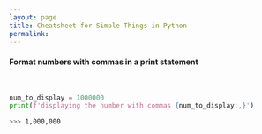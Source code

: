 ```yaml
---
layout: page
title: Cheatsheet for Simple Things in Python
permalink: 
---
```


#### Format numbers with commas in a print statement
<br/>

```python
num_to_display = 1000000
print(f'displaying the number with commas {num_to_display:,}')
```
```bash
>>> 1,000,000
```